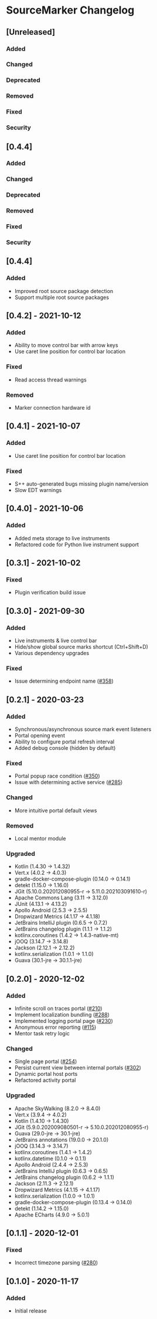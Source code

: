 <!-- Keep a Changelog guide -> https://keepachangelog.com -->

# SourceMarker Changelog

## [Unreleased]
### Added

### Changed

### Deprecated

### Removed

### Fixed

### Security

## [0.4.4]
### Added

### Changed

### Deprecated

### Removed

### Fixed

### Security

## [0.4.4]
### Added
- Improved root source package detection
- Support multiple root source packages

## [0.4.2] - 2021-10-12
### Added
- Ability to move control bar with arrow keys
- Use caret line position for control bar location

### Fixed
- Read access thread warnings

### Removed
- Marker connection hardware id

## [0.4.1] - 2021-10-07
### Added
- Use caret line position for control bar location

### Fixed
- S++ auto-generated bugs missing plugin name/version
- Slow EDT warnings

## [0.4.0] - 2021-10-06
### Added
- Added meta storage to live instruments
- Refactored code for Python live instrument support

## [0.3.1] - 2021-10-02
### Fixed
- Plugin verification build issue

## [0.3.0] - 2021-09-30
### Added
- Live instruments & live control bar
- Hide/show global source marks shortcut (Ctrl+Shift+D)
- Various dependency upgrades

### Fixed
- Issue determining endpoint name ([#358](https://github.com/sourceplusplus/SourceMarker/issues/358))

## [0.2.1] - 2020-03-23
### Added
- Synchronous/asynchronous source mark event listeners
- Portal opening event
- Ability to configure portal refresh interval
- Added debug console (hidden by default)

### Fixed
- Portal popup race condition ([#350](https://github.com/sourceplusplus/SourceMarker/issues/350))
- Issue with determining active service ([#285](https://github.com/sourceplusplus/SourceMarker/issues/285))

### Changed
- More intuitive portal default views

### Removed
- Local mentor module

### Upgraded
- Kotlin (1.4.30 -> 1.4.32)
- Vert.x (4.0.2 -> 4.0.3)
- gradle-docker-compose-plugin (0.14.0 -> 0.14.1)
- detekt (1.15.0 -> 1.16.0)
- JGit (5.10.0.202012080955-r -> 5.11.0.202103091610-r)
- Apache Commons Lang (3.11 -> 3.12.0)
- JUnit (4.13.1 -> 4.13.2)
- Apollo Android (2.5.3 -> 2.5.5)
- Dropwizard Metrics (4.1.17 -> 4.1.18)
- JetBrains IntelliJ plugin (0.6.5 -> 0.7.2)
- JetBrains changelog plugin (1.1.1 -> 1.1.2)
- kotlinx.coroutines (1.4.2 -> 1.4.3-native-mt)
- jOOQ (3.14.7 -> 3.14.8)
- Jackson (2.12.1 -> 2.12.2)
- kotlinx.serialization (1.0.1 -> 1.1.0)
- Guava (30.1-jre -> 30.1.1-jre)

## [0.2.0] - 2020-12-02
### Added
- Infinite scroll on traces portal ([#210](https://github.com/sourceplusplus/SourceMarker/issues/210))
- Implement localization bundling ([#288](https://github.com/sourceplusplus/SourceMarker/issues/288))
- Implemented logging portal page ([#230](https://github.com/sourceplusplus/SourceMarker/issues/230))
- Anonymous error reporting ([#115](https://github.com/sourceplusplus/SourceMarker/issues/115))
- Mentor task retry logic

### Changed
- Single page portal ([#254](https://github.com/sourceplusplus/SourceMarker/issues/254))
- Persist current view between internal portals ([#302](https://github.com/sourceplusplus/SourceMarker/issues/302))
- Dynamic portal host ports
- Refactored activity portal

### Upgraded
- Apache SkyWalking (8.2.0 -> 8.4.0)
- Vert.x (3.9.4 -> 4.0.2)
- Kotlin (1.4.10 -> 1.4.30)
- JGit (5.9.0.202009080501-r -> 5.10.0.202012080955-r)
- Guava (29.0-jre -> 30.1-jre)
- JetBrains annotations (19.0.0 -> 20.1.0)
- jOOQ (3.14.3 -> 3.14.7)
- kotlinx.coroutines (1.4.1 -> 1.4.2)
- kotlinx.datetime (0.1.0 -> 0.1.1)
- Apollo Android (2.4.4 -> 2.5.3)
- JetBrains IntelliJ plugin (0.6.3 -> 0.6.5)
- JetBrains changelog plugin (0.6.2 -> 1.1.1)
- Jackson (2.11.3 -> 2.12.1)
- Dropwizard Metrics (4.1.15 -> 4.1.17)
- kotlinx.serialization (1.0.0 -> 1.0.1)
- gradle-docker-compose-plugin (0.13.4 -> 0.14.0)
- detekt (1.14.2 -> 1.15.0)
- Apache ECharts (4.9.0 -> 5.0.1)

## [0.1.1] - 2020-12-01
### Fixed
- Incorrect timezone parsing ([#280](https://github.com/sourceplusplus/SourceMarker/issues/280))

## [0.1.0] - 2020-11-17
### Added
- Initial release